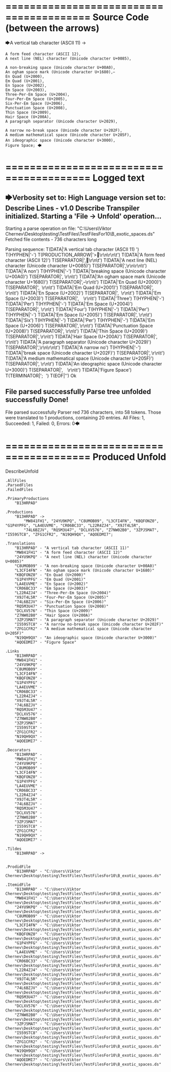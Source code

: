 ========================================
Source Code (between the arrows)
========================================

🡆A vertical tab character (ASCII 11) ->

	A form feed character (ASCII 12),
	A next line (NEL) character (Unicode character U+0085),

	A non-breaking space (Unicode character U+00A0), 
	An ogham space mark (Unicode character U+1680), 
	En Quad (U+2000), 
	Em Quad (U+2001), 
	En Space (U+2002), 
	Em Space (U+2003), 
	Three-Per-Em Space (U+2004), 
	Four-Per-Em Space (U+2005), 
	Six-Per-Em Space (U+2006), 
	Punctuation Space (U+2008), 
	Thin Space (U+2009), 
	Hair Space (U+200A), 
	A paragraph separator (Unicode character U+2029),

	A narrow no-break space (Unicode character U+202F), 
	A medium mathematical space (Unicode character U+205F), 
	An ideographic space (Unicode character U+3000),　
	Figure Space; 🡄

========================================
Logged text
========================================

🡆Verbosity set to: High
Language version set to: Describe Lines - v1.0
Describe Transpiler initialized.
Starting a 'File -> Unfold' operation...
------------------------
Starting a parse operation on file: "C:\Users\Viktor Chernev\Desktop\testing\TestFiles\TestFilesFor10\B_exotic_spaces.ds"
Fetched file contents - 736 characters long

Parsing sequence: T(DATA|'A vertical tab character (ASCII 11) ') T(HYPHEN|'-') T(PRODUCTION_ARROW|'>\r\n\r\n\t') T(DATA|'A form feed character (ASCII 12)') T(SEPARATOR|',\r\n\t') T(DATA|'A next line (NEL) character (Unicode character U+0085)') T(SEPARATOR|',\r\n\r\n\t') T(DATA|'A non') T(HYPHEN|'-') T(DATA|'breaking space (Unicode character U+00A0)') T(SEPARATOR|', \r\n\t') T(DATA|'An ogham space mark (Unicode character U+1680)') T(SEPARATOR|', \r\n\t') T(DATA|'En Quad (U+2000)') T(SEPARATOR|', \r\n\t') T(DATA|'Em Quad (U+2001)') T(SEPARATOR|', \r\n\t') T(DATA|'En Space (U+2002)') T(SEPARATOR|', \r\n\t') T(DATA|'Em Space (U+2003)') T(SEPARATOR|', \r\n\t') T(DATA|'Three') T(HYPHEN|'-') T(DATA|'Per') T(HYPHEN|'-') T(DATA|'Em Space (U+2004)') T(SEPARATOR|', \r\n\t') T(DATA|'Four') T(HYPHEN|'-') T(DATA|'Per') T(HYPHEN|'-') T(DATA|'Em Space (U+2005)') T(SEPARATOR|', \r\n\t') T(DATA|'Six') T(HYPHEN|'-') T(DATA|'Per') T(HYPHEN|'-') T(DATA|'Em Space (U+2006)') T(SEPARATOR|', \r\n\t') T(DATA|'Punctuation Space (U+2008)') T(SEPARATOR|', \r\n\t') T(DATA|'Thin Space (U+2009)') T(SEPARATOR|', \r\n\t') T(DATA|'Hair Space (U+200A)') T(SEPARATOR|', \r\n\t') T(DATA|'A paragraph separator (Unicode character U+2029)') T(SEPARATOR|',\r\n\r\n\t') T(DATA|'A narrow no') T(HYPHEN|'-') T(DATA|'break space (Unicode character U+202F)') T(SEPARATOR|', \r\n\t') T(DATA|'A medium mathematical space (Unicode character U+205F)') T(SEPARATOR|', \r\n\t') T(DATA|'An ideographic space (Unicode character U+3000)') T(SEPARATOR|',　\r\n\t') T(DATA|'Figure Space') T(TERMINATOR|'; ') T(EOF|'<EOF>') Ok

File parsed successfully
Parse tree unfolded successfully
Done!
------------------------
File parsed successfully
Parser red 736 characters, into 58 tokens.
Those were translated to 1 productions, containing 20 entries.
All Files: 1, Succeeded: 1, Failed: 0, Errors: 0🡄

========================================
Produced Unfold
========================================

DescribeUnfold

    .AllFiles
    .ParsedFiles
    .FailedFiles

    .PrimaryProductions
        "B13HRPAD" 

    .Productions
        "B13HRPAD" -> 
            "MW841FH1", "24YU9KPQ", "C8UMOB09", "L3CFI4FN", "KBQFONZ0", "G1P4YPFG", "LA4EUVME", "CR06BC33", "L22R4ZJ4", "X9JT4L5R", 
            "74L6BZJV", "RQ5M3U47", "DCLXV576", "Z7NW02B0", "3ZPJ5MAT", "I559STC8", "ZFG1CFR2", "N19QH9QX", "AQOEDMI7";

    .Translations
        "B13HRPAD" - "A vertical tab character (ASCII 11)"
        "MW841FH1" - "A form feed character (ASCII 12)"
        "24YU9KPQ" - "A next line (NEL) character (Unicode character U+0085)"
        "C8UMOB09" - "A non-breaking space (Unicode character U+00A0)"
        "L3CFI4FN" - "An ogham space mark (Unicode character U+1680)"
        "KBQFONZ0" - "En Quad (U+2000)"
        "G1P4YPFG" - "Em Quad (U+2001)"
        "LA4EUVME" - "En Space (U+2002)"
        "CR06BC33" - "Em Space (U+2003)"
        "L22R4ZJ4" - "Three-Per-Em Space (U+2004)"
        "X9JT4L5R" - "Four-Per-Em Space (U+2005)"
        "74L6BZJV" - "Six-Per-Em Space (U+2006)"
        "RQ5M3U47" - "Punctuation Space (U+2008)"
        "DCLXV576" - "Thin Space (U+2009)"
        "Z7NW02B0" - "Hair Space (U+200A)"
        "3ZPJ5MAT" - "A paragraph separator (Unicode character U+2029)"
        "I559STC8" - "A narrow no-break space (Unicode character U+202F)"
        "ZFG1CFR2" - "A medium mathematical space (Unicode character U+205F)"
        "N19QH9QX" - "An ideographic space (Unicode character U+3000)"
        "AQOEDMI7" - "Figure Space"

    .Links
        "B13HRPAD" - 
        "MW841FH1" - 
        "24YU9KPQ" - 
        "C8UMOB09" - 
        "L3CFI4FN" - 
        "KBQFONZ0" - 
        "G1P4YPFG" - 
        "LA4EUVME" - 
        "CR06BC33" - 
        "L22R4ZJ4" - 
        "X9JT4L5R" - 
        "74L6BZJV" - 
        "RQ5M3U47" - 
        "DCLXV576" - 
        "Z7NW02B0" - 
        "3ZPJ5MAT" - 
        "I559STC8" - 
        "ZFG1CFR2" - 
        "N19QH9QX" - 
        "AQOEDMI7" - 

    .Decorators
        "B13HRPAD" - 
        "MW841FH1" - 
        "24YU9KPQ" - 
        "C8UMOB09" - 
        "L3CFI4FN" - 
        "KBQFONZ0" - 
        "G1P4YPFG" - 
        "LA4EUVME" - 
        "CR06BC33" - 
        "L22R4ZJ4" - 
        "X9JT4L5R" - 
        "74L6BZJV" - 
        "RQ5M3U47" - 
        "DCLXV576" - 
        "Z7NW02B0" - 
        "3ZPJ5MAT" - 
        "I559STC8" - 
        "ZFG1CFR2" - 
        "N19QH9QX" - 
        "AQOEDMI7" - 

    .Tildes
        "B13HRPAD" -> 


    .ProdidFile
        "B13HRPAD" - "C:\Users\Viktor Chernev\Desktop\testing\TestFiles\TestFilesFor10\B_exotic_spaces.ds"

    .ItemidFile
        "B13HRPAD" - "C:\Users\Viktor Chernev\Desktop\testing\TestFiles\TestFilesFor10\B_exotic_spaces.ds"
        "MW841FH1" - "C:\Users\Viktor Chernev\Desktop\testing\TestFiles\TestFilesFor10\B_exotic_spaces.ds"
        "24YU9KPQ" - "C:\Users\Viktor Chernev\Desktop\testing\TestFiles\TestFilesFor10\B_exotic_spaces.ds"
        "C8UMOB09" - "C:\Users\Viktor Chernev\Desktop\testing\TestFiles\TestFilesFor10\B_exotic_spaces.ds"
        "L3CFI4FN" - "C:\Users\Viktor Chernev\Desktop\testing\TestFiles\TestFilesFor10\B_exotic_spaces.ds"
        "KBQFONZ0" - "C:\Users\Viktor Chernev\Desktop\testing\TestFiles\TestFilesFor10\B_exotic_spaces.ds"
        "G1P4YPFG" - "C:\Users\Viktor Chernev\Desktop\testing\TestFiles\TestFilesFor10\B_exotic_spaces.ds"
        "LA4EUVME" - "C:\Users\Viktor Chernev\Desktop\testing\TestFiles\TestFilesFor10\B_exotic_spaces.ds"
        "CR06BC33" - "C:\Users\Viktor Chernev\Desktop\testing\TestFiles\TestFilesFor10\B_exotic_spaces.ds"
        "L22R4ZJ4" - "C:\Users\Viktor Chernev\Desktop\testing\TestFiles\TestFilesFor10\B_exotic_spaces.ds"
        "X9JT4L5R" - "C:\Users\Viktor Chernev\Desktop\testing\TestFiles\TestFilesFor10\B_exotic_spaces.ds"
        "74L6BZJV" - "C:\Users\Viktor Chernev\Desktop\testing\TestFiles\TestFilesFor10\B_exotic_spaces.ds"
        "RQ5M3U47" - "C:\Users\Viktor Chernev\Desktop\testing\TestFiles\TestFilesFor10\B_exotic_spaces.ds"
        "DCLXV576" - "C:\Users\Viktor Chernev\Desktop\testing\TestFiles\TestFilesFor10\B_exotic_spaces.ds"
        "Z7NW02B0" - "C:\Users\Viktor Chernev\Desktop\testing\TestFiles\TestFilesFor10\B_exotic_spaces.ds"
        "3ZPJ5MAT" - "C:\Users\Viktor Chernev\Desktop\testing\TestFiles\TestFilesFor10\B_exotic_spaces.ds"
        "I559STC8" - "C:\Users\Viktor Chernev\Desktop\testing\TestFiles\TestFilesFor10\B_exotic_spaces.ds"
        "ZFG1CFR2" - "C:\Users\Viktor Chernev\Desktop\testing\TestFiles\TestFilesFor10\B_exotic_spaces.ds"
        "N19QH9QX" - "C:\Users\Viktor Chernev\Desktop\testing\TestFiles\TestFilesFor10\B_exotic_spaces.ds"
        "AQOEDMI7" - "C:\Users\Viktor Chernev\Desktop\testing\TestFiles\TestFilesFor10\B_exotic_spaces.ds"

